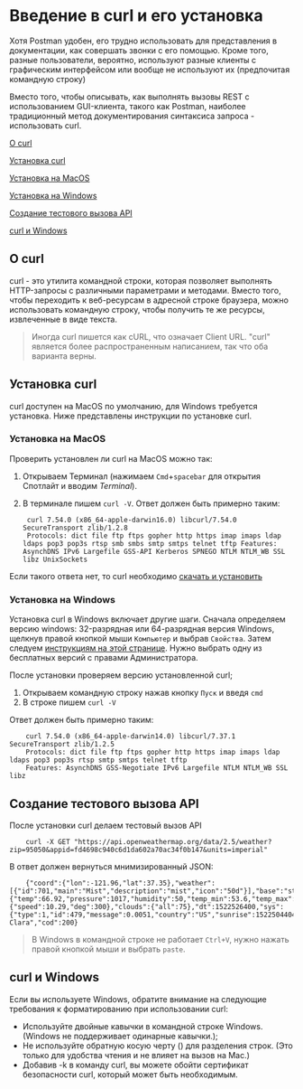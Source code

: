 # Введение в curl и его установка


Хотя Postman удобен, его трудно использовать для представления в документации, как совершать звонки с его помощью. Кроме того, разные пользователи, вероятно, используют разные клиенты с графическим интерфейсом или вообще не используют их (предпочитая командную строку)

Вместо того, чтобы описывать, как выполнять вызовы REST с использованием GUI-клиента, такого как Postman, наиболее традиционный метод документирования синтаксиса запроса - использовать curl.

[О curl](#about)

[Установка curl](#instalCurl)

[Установка на MacOS](#macInstall)

[Установка на Windows](winInstall)

[Создание тестового вызова API](#testCall)

[curl и Windows](#curlvsWindows)

<a name="about"></a>
## О curl

curl - это утилита командной строки, которая позволяет выполнять HTTP-запросы с различными параметрами и методами. Вместо того, чтобы переходить к веб-ресурсам в адресной строке браузера, можно использовать командную строку, чтобы получить те же ресурсы, извлеченные в виде текста.

> Иногда curl пишется как cURL, что означает Client URL. "curl" является более распространенным написанием, так что оба варианта верны.

<a name="instalCurl"></a>
## Установка curl

curl доступен на MacOS по умолчанию, для Windows требуется установка. Ниже представлены инструкции по установке curl.

<a name="macInstall"></a>
### Установка на MacOS

Проверить установлен ли curl на MacOS можно так:

1. Открываем Терминал (нажимаем `Cmd`+`spacebar` для открытия Спотлайт и вводим *Terminal*).
2. В терминале пишем `curl -V`. Ответ должен быть примерно таким:

        curl 7.54.0 (x86_64-apple-darwin16.0) libcurl/7.54.0 SecureTransport zlib/1.2.8
        Protocols: dict file ftp ftps gopher http https imap imaps ldap ldaps pop3 pop3s rtsp smb smbs smtp smtps telnet tftp Features: AsynchDNS IPv6 Largefile GSS-API Kerberos SPNEGO NTLM NTLM_WB SSL libz UnixSockets

Если такого ответа нет, то curl необходимо [скачать и установить](https://curl.haxx.se/)

<a name="winInstall"></a>
### Установка на Windows

Установка curl в Windows включает другие шаги. Сначала определяем версию windows:  32-разрядная или 64-разрядная версия Windows, щелкнув правой кнопкой мыши `Компьютер` и выбрав `Свойства`. Затем следуем [инструкциям на этой странице](http://www.confusedbycode.com/curl/#downloads). Нужно выбрать одну из бесплатных версий с правами Администратора.

После установки проверяем версию установленной curl;

1. Открываем командную строку нажав кнопку `Пуск` и введя `cmd`
2. В строке пишем `curl -V`

Ответ должен быть примерно таким:

        curl 7.54.0 (x86_64-apple-darwin14.0) libcurl/7.37.1 SecureTransport zlib/1.2.5
        Protocols: dict file ftp ftps gopher http https imap imaps ldap ldaps pop3 pop3s rtsp smtp smtps telnet tftp
        Features: AsynchDNS GSS-Negotiate IPv6 Largefile NTLM NTLM_WB SSL libz

<a name="testCall"></a>
## Создание тестового вызова API

После установки curl делаем тестовый вызов API

        curl -X GET "https://api.openweathermap.org/data/2.5/weather?zip=95050&appid=fd4698c940c6d1da602a70ac34f0b147&units=imperial"

В ответ должен вернуться мнимизированный JSON:

        {"coord":{"lon":-121.96,"lat":37.35},"weather":[{"id":701,"main":"Mist","description":"mist","icon":"50d"}],"base":"stations","main":{"temp":66.92,"pressure":1017,"humidity":50,"temp_min":53.6,"temp_max":75.2},"visibility":16093,"wind":{"speed":10.29,"deg":300},"clouds":{"all":75},"dt":1522526400,"sys":{"type":1,"id":479,"message":0.0051,"country":"US","sunrise":1522504404,"sunset":1522549829},"id":420006397,"name":"Santa Clara","cod":200}

> В Windows в командной строке не работает `Ctrl+V`, нужно нажать правой кнопкой мыши и выбрать `paste`.

<a name="curlvsWindows"></a>
## curl и Windows

Если вы используете Windows, обратите внимание на следующие требования к форматированию при использовании curl:

- Используйте двойные кавычки в командной строке Windows. (Windows не поддерживает одинарные кавычки.);
- Не используйте обратную косую черту (\) для разделения строк. (Это только для удобства чтения и не влияет на вызов на Mac.)
- Добавив -k в команду curl, вы можете обойти сертификат безопасности curl, который может быть необходимым.
